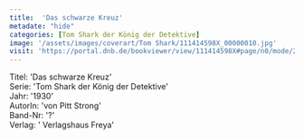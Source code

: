 ```yaml
---
title:  'Das schwarze Kreuz'
metadate: "hide"
categories: [Tom Shark der König der Detektive]
image: '/assets/images/coverart/Tom Shark/111414598X_00000010.jpg'
visit: 'https://portal.dnb.de/bookviewer/view/111414598X#page/n0/mode/2up'
---
```

Titel: 'Das schwarze Kreuz' <br>
Serie: 'Tom Shark der König der Detektive' <br>
Jahr: '1930' <br>
AutorIn: 'von Pitt Strong' <br>
Band-Nr: '?' <br>
Verlag: ' Verlagshaus Freya'